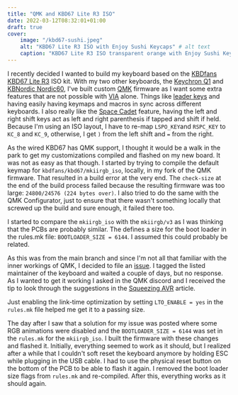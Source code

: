 ```yaml
---
title: "QMK and KBD67 Lite R3 ISO"
date: 2022-03-12T08:32:01+01:00
draft: true
cover:
    image: "/kbd67-sushi.jpeg" 
    alt: "KBD67 Lite R3 ISO with Enjoy Sushi Keycaps" # alt text
    caption: "KBD67 Lite R3 ISO transparent orange with Enjoy Sushi Keycaps" # display caption under cover
---
```


I recently decided I wanted to build my keyboard based on the [KBDfans KBD67 Lite R3](https://kbdfans.com/products/kbd67lite) ISO kit. With my two other keyboards, the [Keychron Q1](https://www.keychron.com/products/keychron-q1) and [KBNordic Nordic60](https://kbnordic.eu/keyboard-parts/pcb/nordic60-hotswap-pcb-isoansi.html), I've built custom [QMK](https://qmk.fm) firmware as I want some extra features that are not possible with [VIA](https://www.caniusevia.com) alone. Things like [leader keys](https://thomasbaart.nl/2018/12/20/qmk-basics-leader-key/) and having easily having keymaps and macros in sync across different keyboards. I also really like the [Space Cadet](https://github.com/qmk/qmk_firmware/blob/master/docs/feature_space_cadet.md) feature, having the left and right shift keys act as left and right parenthesis if tapped and shift if held. Because I'm using an ISO layout, I have to re-map `LSPO_KEY`and `RSPC_KEY` to `KC_8` and `KC_9`, otherwise, I get `)` from the left shift and `=` from the right.

As the wired KBD67 has QMK support, I thought it would be a walk in the park to get my customizations compiled and flashed on my new board. It was not as easy as that though. I started by trying to compile the default keymap for `kbdfans/kbd67/mkiirgb_iso`, locally, in my fork of the QMK firmware. That resulted in a build error at the very end. The `check-size` at the end of the build process failed because the resulting firmware was too large: `24800/24576 (224 bytes over)`. I also tried to do the same with the QMK Configurator, just to ensure that there wasn't something locally that screwed up the build and sure enough, it failed there too.

I started to compare the `mkiirgb_iso` with the `mkiirgb/v3` as I was thinking that the PCBs are probably similar. The defines a size for the boot loader in the rules.mk file: `BOOTLOADER_SIZE = 6144`. I assumed this could probably be related.

As this was from the main branch and since I'm not all that familiar with the inner workings of QMK, I decided to file an [issue](https://github.com/qmk/qmk_firmware/issues/16565). I tagged the listed maintainer of the keyboard and waited a couple of days, but no response. As I wanted to get it working I asked in the QMK discord and I received the tip to look through the suggestions in the [Squeezing AVR]([https://docs.qmk.fm/#/squeezing_avr](https://docs.qmk.fm/#/squeezing_avr)) article.

Just enabling the link-time optimization by setting `LTO_ENABLE = yes`
in the `rules.mk` file helped me get it to a passing size.

The day after I saw that a solution for my issue was posted where some RGB animations were disabled and the `BOOTLOADER_SIZE = 6144` was set in the `rules.mk` for the `mkiirgb_iso`. I built the firmware with these changes and flashed it. Initially, everything seemed to work as it should, but I realized after a while that I couldn't soft reset the keyboard anymore by holding ESC while plugging in the USB cable. I had to use the physical reset button on the bottom of the PCB to be able to flash it again. I removed the boot loader size flags from `rules.mk` and re-compiled. After this, everything works as it should again.